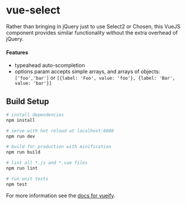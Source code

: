 # vue-select

Rather than bringing in jQuery just to use Select2 or Chosen, this VueJS component provides similar functionality without the extra overhead of jQuery.

#### Features
- typeahead auto-scompletion
- options param accepts simple arrays, and arrays of objects: `['foo','bar']` or `[{label: 'Foo', value: 'foo'}, {label: 'Bar', value: 'bar'}]`


## Build Setup

``` bash
# install dependencies
npm install

# serve with hot reload at localhost:8080
npm run dev

# build for production with minification
npm run build

# lint all *.js and *.vue files
npm run lint

# run unit tests
npm test
```

For more information see the [docs for vueify](https://github.com/vuejs/vueify).
